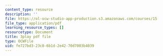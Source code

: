 ```yaml
---
content_type: resource
description: ''
file: https://ol-ocw-studio-app-production.s3.amazonaws.com/courses/15-390-new-enterprises-spring-2013/fe727bd323c86b1d2e4270d7003b4039_1mw_Uo5ba58.pdf
file_type: application/pdf
learning_resource_types: []
resourcetype: Document
title: 3play pdf file
type: OCWFile
uid: fe727bd3-23c8-6b1d-2e42-70d7003b4039
---
```

